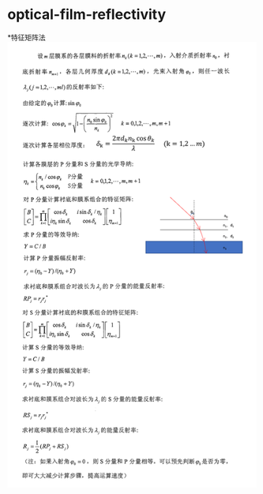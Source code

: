 # optical-film-reflectivity
*特征矩阵法
![](https://raw.githubusercontent.com/suhongda/optical-film-reflectivity/master/%E4%BB%8B%E7%BB%8D.png) 
